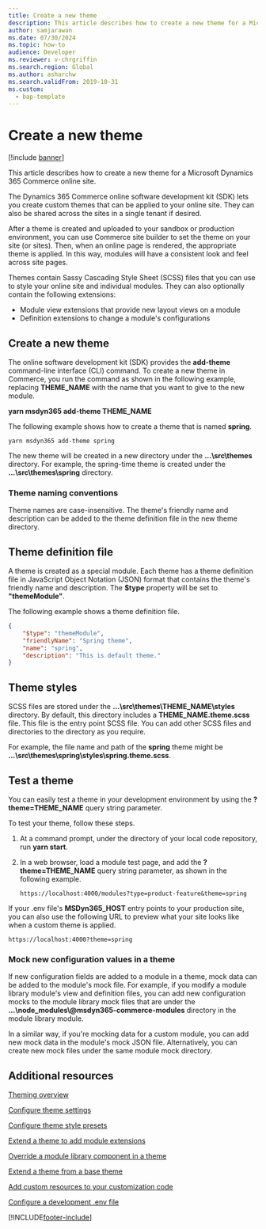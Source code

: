 ```yaml
---
title: Create a new theme
description: This article describes how to create a new theme for a Microsoft Dynamics 365 Commerce online site.
author: samjarawan
ms.date: 07/30/2024
ms.topic: how-to
audience: Developer
ms.reviewer: v-chrgriffin
ms.search.region: Global
ms.author: asharchw
ms.search.validFrom: 2019-10-31
ms.custom: 
  - bap-template
---
```

# Create a new theme

[!include [banner](../includes/banner.md)]

This article describes how to create a new theme for a Microsoft Dynamics 365 Commerce online site.

The Dynamics 365 Commerce online software development kit (SDK) lets you create custom themes that can be applied to your online site. They can also be shared across the sites in a single tenant if desired.

After a theme is created and uploaded to your sandbox or production environment, you can use Commerce site builder to set the theme on your site (or sites). Then, when an online page is rendered, the appropriate theme is applied. In this way, modules will have a consistent look and feel across site pages.

Themes contain Sassy Cascading Style Sheet (SCSS) files that you can use to style your online site and individual modules. They can also optionally contain the following extensions:

- Module view extensions that provide new layout views on a module
- Definition extensions to change a module's configurations

## Create a new theme

The online software development kit (SDK) provides the **add-theme** command-line interface (CLI) command. To create a new theme in Commerce, you run the command as shown in the following example, replacing **THEME\_NAME** with the name that you want to give to the new module. 

**yarn msdyn365 add-theme THEME\_NAME**

The following example shows how to create a theme that is named **spring**.

```Console
yarn msdyn365 add-theme spring
```

The new theme will be created in a new directory under the **...\\src\\themes** directory. For example, the spring-time theme is created under the **...\\src\\themes\\spring** directory.

### Theme naming conventions

Theme names are case-insensitive. The theme's friendly name and description can be added to the theme definition file in the new theme directory.

## Theme definition file

A theme is created as a special module. Each theme has a theme definition file in JavaScript Object Notation (JSON) format that contains the theme's friendly name and description. The **$type** property will be set to **"themeModule"**.

The following example shows a theme definition file.

```json
{
    "$type": "themeModule",
    "friendlyName": "Spring theme",
    "name": "spring",
    "description": "This is default theme."
}
```

## Theme styles

SCSS files are stored under the **...\\src\\themes\\THEME\_NAME\\styles** directory. By default, this directory includes a **THEME\_NAME.theme.scss** file. This file is the entry point SCSS file. You can add other SCSS files and directories to the directory as you require.

For example, the file name and path of the **spring** theme might be **...\\src\\themes\\spring\\styles\\spring.theme.scss**.


## Test a theme

You can easily test a theme in your development environment by using the **?theme=THEME\_NAME** query string parameter.

To test your theme, follow these steps.

1. At a command prompt, under the directory of your local code repository, run **yarn start**. 
1. In a web browser, load a module test page, and add the **?theme=THEME\_NAME** query string parameter, as shown in the following example.

    `https://localhost:4000/modules?type=product-feature&theme=spring`

If your .env file's **MSDyn365\_HOST** entry points to your production site, you can also use the following URL to preview what your site looks like when a custom theme is applied.

`https://localhost:4000?theme=spring`

### Mock new configuration values in a theme

If new configuration fields are added to a module in a theme, mock data can be added to the module's mock file. For example, if you modify a module library module's view and definition files, you can add new configuration mocks to the module library mock files that are under the **...\node_modules\\@msdyn365-commerce-modules** directory in the module library module.

In a similar way, if you're mocking data for a custom module, you can add new mock data in the module's mock JSON file. Alternatively, you can create new mock files under the same module mock directory.

## Additional resources

[Theming overview](theming.md)

[Configure theme settings](configure-theme-settings.md)

[Configure theme style presets](theme-style-presets.md)

[Extend a theme to add module extensions](theme-module-extensions.md)

[Override a module library component in a theme](override-theme-component.md)

[Extend a theme from a base theme](extend-theme.md)

[Add custom resources to your customization code](add-custom-resources.md)

[Configure a development .env file](configure-env-file.md)


[!INCLUDE[footer-include](../../includes/footer-banner.md)]
